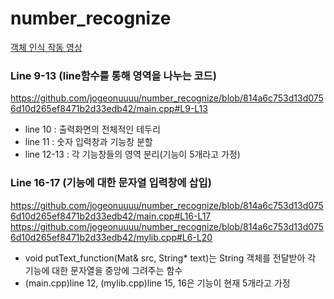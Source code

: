 # number_recognize
[객체 인식 작동 영상](https://youtu.be/-IGvKEwKx3o)

### Line 9-13 (line함수를 통해 영역을 나누는 코드)
https://github.com/jogeonuuuu/number_recognize/blob/814a6c753d13d0756d10d265ef8471b2d33edb42/main.cpp#L9-L13
- line 10 : 출력화면의 전체적인 테두리
- line 11 : 숫자 입력창과 기능창 분할
- line 12-13 : 각 기능창들의 영역 분리(기능이 5개라고 가정)

### Line 16-17 (기능에 대한 문자열 입력창에 삽입)
https://github.com/jogeonuuuu/number_recognize/blob/814a6c753d13d0756d10d265ef8471b2d33edb42/main.cpp#L16-L17
https://github.com/jogeonuuuu/number_recognize/blob/814a6c753d13d0756d10d265ef8471b2d33edb42/mylib.cpp#L6-L20
- void putText_function(Mat& src, String* text)는 String 객체를 전달받아 각 기능에 대한 문자열을 중앙에 그려주는 함수
- (main.cpp)line 12, (mylib.cpp)line 15, 16은 기능이 현재 5개라고 가정

